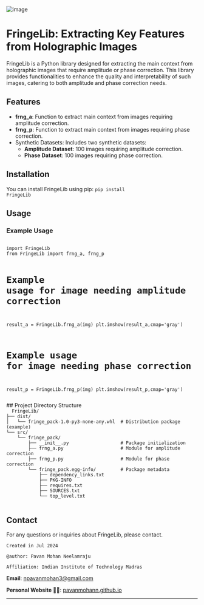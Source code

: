 ![image](https://github.com/PavanMohanN/FringeLib/assets/65588614/8b668e1c-3abf-4a00-9f34-f4c9b9842030)


# FringeLib: Extracting Key Features from Holographic Images

FringeLib is a Python library designed for extracting the main context from holographic images that require amplitude or phase correction. This library provides functionalities to enhance the quality and interpretability of such images, catering to both amplitude and phase correction needs.

## Features

- **frng_a**: Function to extract main context from images requiring amplitude correction.
- **frng_p**: Function to extract main context from images requiring phase correction.
- Synthetic Datasets: Includes two synthetic datasets:
  - **Amplitude Dataset**: 100 images requiring amplitude correction.
  - **Phase Dataset**: 100 images requiring phase correction.
 
## Installation

You can install FringeLib using pip:
<code>pip install FringeLib</code><br>

## Usage
### Example Usage
<code>
import FringeLib
from FringeLib import frng_a, frng_p

# Example usage for image needing amplitude correction
result_a = FringeLib.frng_a(img)
plt.imshow(result_a,cmap='gray') 

# Example usage for image needing phase correction
result_p = FringeLib.frng_p(img)
plt.imshow(result_p,cmap='gray') 

</code>
## Project Directory Structure
<code>
  FringeLib/
├── dist/
│   └── fringe_pack-1.0-py3-none-any.whl  # Distribution package (example)
└── src/
    └── fringe_pack/
        ├── __init__.py                   # Package initialization
        ├── frng_a.py                     # Module for amplitude correction
        ├── frng_p.py                     # Module for phase correction
        └── fringe_pack.egg-info/         # Package metadata
            ├── dependency_links.txt
            ├── PKG-INFO
            ├── requires.txt
            ├── SOURCES.txt
            └── top_level.txt

</code>

## Contact
For any questions or inquiries about FringeLib, please contact.

`Created in Jul 2024`

`@author: Pavan Mohan Neelamraju`

`Affiliation: Indian Institute of Technology Madras`

**Email**: npavanmohan3@gmail.com

**Personal Website 🔴🔵**: [pavanmohann.github.io](https://pavanmohann.github.io/)


---
